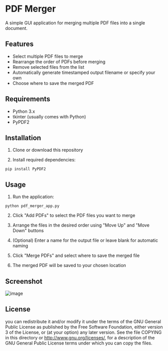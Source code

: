 # PDF Merger

A simple GUI application for merging multiple PDF files into a single document.

## Features

- Select multiple PDF files to merge
- Rearrange the order of PDFs before merging
- Remove selected files from the list
- Automatically generate timestamped output filename or specify your own
- Choose where to save the merged PDF

## Requirements

- Python 3.x
- tkinter (usually comes with Python)
- PyPDF2

## Installation

1. Clone or download this repository

2. Install required dependencies:
```
pip install PyPDF2
```

## Usage

1. Run the application:
```
python pdf_merger_app.py
```

2. Click "Add PDFs" to select the PDF files you want to merge

3. Arrange the files in the desired order using "Move Up" and "Move Down" buttons

4. (Optional) Enter a name for the output file or leave blank for automatic naming

5. Click "Merge PDFs" and select where to save the merged file

6. The merged PDF will be saved to your chosen location

## Screenshot

![image](https://github.com/user-attachments/assets/15fb8460-72de-4a4d-95e3-36d90c879670)


## License
you can redistribute it and/or modify it under the terms of the GNU General Public License as published by the Free Software Foundation, either version 3 of the License, or (at your option) any later version. See the file COPYING in this directory or http://www.gnu.org/licenses/, for a description of the GNU General Public License terms under which you can copy the files.
